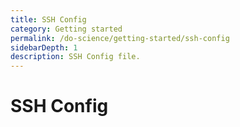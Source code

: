 ```yaml
---
title: SSH Config
category: Getting started
permalink: /do-science/getting-started/ssh-config
sidebarDepth: 1
description: SSH Config file.
---
```


# SSH Config

<!-- /do-science/getting-started/ssh-config/?ip_address=${ip_address}&lab_name=${lab_name}&username=${username} -->

<SSHConfig />
